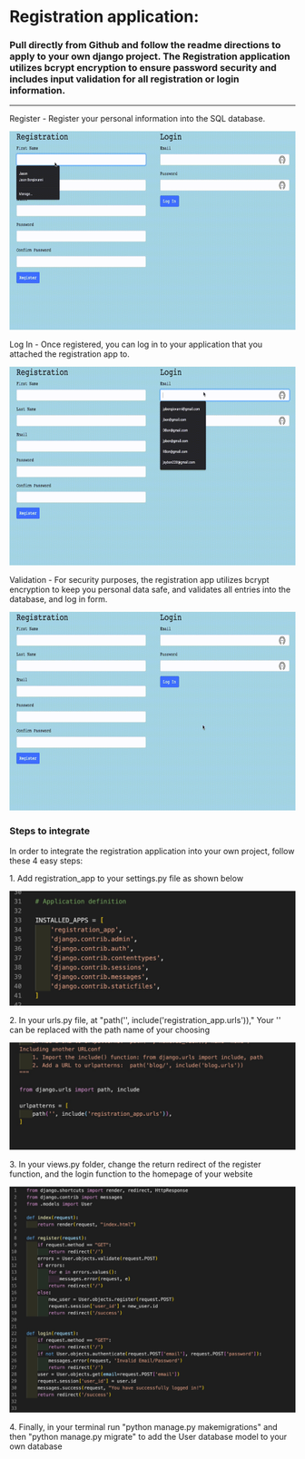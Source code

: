 # Registration application: 
<h3>Pull directly from Github and follow the readme directions to apply to your own django project. The Registration application utilizes bcrypt encryption to ensure password security and includes input validation for all registration or login information.</h3>

<hr>

<p>Register - Register your personal information into the SQL database.</p>
<img src="https://github.com/JpBongiovanni/registration_app/blob/main/movies/register.gif" width="530" height="350" />

<p>Log In - Once registered, you can log in to your application that you attached the registration app to.</p>
<img src="https://github.com/JpBongiovanni/registration_app/blob/main/movies/log_in.gif" width="530" height="350" />

<p>Validation - For security purposes, the registration app utilizes bcrypt encryption to keep you personal data safe, and validates all entries into the database, and log in form.</p>
<img src="https://github.com/JpBongiovanni/registration_app/blob/main/movies/validation.gif" width="530" height="350" />

<h3>Steps to integrate</h3>
<p>In order to integrate the registration application into your own project, follow these 4 easy steps:</p>

<p>1. Add registration_app to your settings.py file as shown below</p>
<img src="images/Screen Shot 2021-05-15 at 4.24.38 PM.jpg">
<p>2. In your urls.py file, at "path('', include('registration_app.urls'))," Your '' can be replaced with the path name of your choosing</p>
<img src="images/Screen Shot 2021-05-15 at 4.24.29 PM.jpg">
<p>3. In your views.py folder, change the return redirect of the register function, and the login function to the homepage of your website</p>
<img src="images/Screen Shot 2021-05-15 at 4.25.11 PM.jpg">
<p>4. Finally, in your terminal run "python manage.py makemigrations" and then "python manage.py migrate" to add the User database model to your own database</p>
